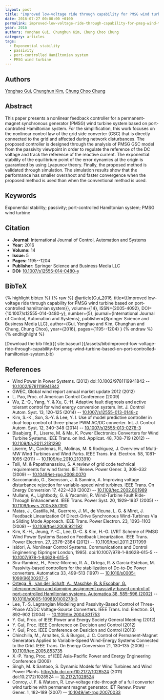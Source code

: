 ```yaml
---
layout: post
title: "Improved low-voltage ride through capability for PMSG wind turbine based on port-controlled hamiltonian system"
date: 2016-07-27 00:00:00 +0100
permalink: improved-low-voltage-ride-through-capability-for-pmsg-wind-turbine-based-on-port-controlled-hamiltonian-system
year: 2016
authors: Yonghao Gui, Chunghun Kim, Chung Choo Chung
category: articles
tags:
  - Exponential stability
  - passivity
  - port-controlled Hamiltonian system
  - PMSG wind turbine
---
```

 
## Authors
[Yonghao Gui](authors/yonghao-gui), [Chunghun Kim](authors/chunghun-kim), [Chung Choo Chung](authors/chung-choo-chung)
 
## Abstract
This paper presents a nonlinear feedback controller for a permanent-magnet synchronous generator (PMSG) wind turbine system based on port-controlled Hamiltonian system. For the simplification, this work focuses on the nonlinear control law of the grid side converter (GSC) that is directly connected to the grid and affected during network disturbances. The proposed controller is designed through the analysis of PMSG GSC model from the passivity viewpoint in order to regulate the reference of the DC voltage and track the reference of the reactive current. The exponential stability of the equilibrium point of the error dynamics at the origin is guaranteed by using Lyapunov theory. Finally, the proposed method is validated through simulation. The simulation results show that the performance has smaller overshoot and faster convergence when the proposed method is used than when the conventional method is used.
 
## Keywords
Exponential stability; passivity; port-controlled Hamiltonian system; PMSG wind turbine
 
## Citation
- **Journal:** International Journal of Control, Automation and Systems
- **Year:** 2016
- **Volume:** 14
- **Issue:** 5
- **Pages:** 1195--1204
- **Publisher:** Springer Science and Business Media LLC
- **DOI:** [10.1007/s12555-014-0480-y](https://doi.org/10.1007/s12555-014-0480-y)
 
## BibTeX
{% highlight bibtex %}
{% raw %}
@article{Gui_2016,
  title={{Improved low-voltage ride through capability for PMSG wind turbine based on port-controlled hamiltonian system}},
  volume={14},
  ISSN={2005-4092},
  DOI={10.1007/s12555-014-0480-y},
  number={5},
  journal={International Journal of Control, Automation and Systems},
  publisher={Springer Science and Business Media LLC},
  author={Gui, Yonghao and Kim, Chunghun and Chung, Chung Choo},
  year={2016},
  pages={1195--1204}
}
{% endraw %}
{% endhighlight %}
 
[Download the bib file]({{ site.baseurl }}/assets/bib/improved-low-voltage-ride-through-capability-for-pmsg-wind-turbine-based-on-port-controlled-hamiltonian-system.bib)
 
## References
- Wind Power in Power Systems. (2012) doi:10.1002/9781119941842 -- [10.1002/9781119941842](https://doi.org/10.1002/9781119941842)
- GWEC, Global wind report annual market update 2012 (2012)
- L. Pao, Proc. of American Control Conference (2009)
- Wu, Z.-Q., Yang, Y. & Xu, C.-H. Adaptive fault diagnosis and active tolerant control for wind energy conversion system. Int. J. Control Autom. Syst. 13, 120–125 (2014) -- [10.1007/s12555-013-0148-z](https://doi.org/10.1007/s12555-013-0148-z)
- Kim, S.-K., Son, S.-Y. & Lee, Y. I. Use of model predictive controller in dual-loop control of three-phase PWM AC/DC converter. Int. J. Control Autom. Syst. 12, 340–348 (2014) -- [10.1007/s12555-013-0278-3](https://doi.org/10.1007/s12555-013-0278-3)
- Blaabjerg, F., Liserre, M. & Ma, K. Power Electronics Converters for Wind Turbine Systems. IEEE Trans. on Ind. Applicat. 48, 708–719 (2012) -- [10.1109/tia.2011.2181290](https://doi.org/10.1109/tia.2011.2181290)
- Liserre, M., Cardenas, R., Molinas, M. & Rodriguez, J. Overview of Multi-MW Wind Turbines and Wind Parks. IEEE Trans. Ind. Electron. 58, 1081–1095 (2011) -- [10.1109/tie.2010.2103910](https://doi.org/10.1109/tie.2010.2103910)
- Tsili, M. & Papathanassiou, S. A review of grid code technical requirements for wind farms. IET Renew. Power Gener. 3, 308–332 (2009) -- [10.1049/iet-rpg.2008.0070](https://doi.org/10.1049/iet-rpg.2008.0070)
- Saccomando, G., Svensson, J. & Sannino, A. Improving voltage disturbance rejection for variable-speed wind turbines. IEEE Trans. On Energy Conversion 17, 422–428 (2002) -- [10.1109/tec.2002.801989](https://doi.org/10.1109/tec.2002.801989)
- Mullane, A., Lightbody, G. & Yacamini, R. Wind-Turbine Fault Ride-Through Enhancement. IEEE Trans. Power Syst. 20, 1929–1937 (2005) -- [10.1109/tpwrs.2005.857390](https://doi.org/10.1109/tpwrs.2005.857390)
- Matas, J., Castilla, M., Guerrero, J. M., de Vicuna, L. G. & Miret, J. Feedback Linearization Of Direct-Drive Synchronous Wind-Turbines Via a Sliding Mode Approach. IEEE Trans. Power Electron. 23, 1093–1103 (2008) -- [10.1109/tpel.2008.921192](https://doi.org/10.1109/tpel.2008.921192)
- Kim, K.-H., Jeung, Y.-C., Lee, D.-C. & Kim, H.-G. LVRT Scheme of PMSG Wind Power Systems Based on Feedback Linearization. IEEE Trans. Power Electron. 27, 2376–2384 (2012) -- [10.1109/tpel.2011.2171999](https://doi.org/10.1109/tpel.2011.2171999)
- Isidori, A. Nonlinear Control Systems. Communications and Control Engineering (Springer London, 1995). doi:10.1007/978-1-84628-615-5 -- [10.1007/978-1-84628-615-5](https://doi.org/10.1007/978-1-84628-615-5)
- Sira-Ramirez, H., Perez-Moreno, R. A., Ortega, R. & Garcia-Esteban, M. Passivity-based controllers for the stabilization of Dc-to-Dc Power converters. Automatica 33, 499–513 (1997) -- [10.1016/s0005-1098(96)00207-5](https://doi.org/10.1016/s0005-1098(96)00207-5)
- [Ortega, R., van der Schaft, A., Maschke, B. & Escobar, G. Interconnection and damping assignment passivity-based control of port-controlled Hamiltonian systems. Automatica 38, 585–596 (2002)](interconnection-and-damping-assignment-passivity-based-control-of-port-controlled-hamiltonian-systems) -- [10.1016/s0005-1098(01)00278-3](https://doi.org/10.1016/s0005-1098(01)00278-3)
- Lee, T.-S. Lagrangian Modeling and Passivity-Based Control of Three-Phase AC/DC Voltage-Source Converters. IEEE Trans. Ind. Electron. 51, 892–902 (2004) -- [10.1109/tie.2004.831753](https://doi.org/10.1109/tie.2004.831753)
- Y. Gui, Proc. of IEEE Power and Energy Society General Meeting (2012)
- Y. Gui, Proc. IEEE Conference on Decision and Control (2012)
- Y. Gui, Proc. IEEE Conference on Desicion and Control (2013)
- Chinchilla, M., Arnaltes, S. & Burgos, J. C. Control of Permanent-Magnet Generators Applied to Variable-Speed Wind-Energy Systems Connected to the Grid. IEEE Trans. On Energy Conversion 21, 130–135 (2006) -- [10.1109/tec.2005.853735](https://doi.org/10.1109/tec.2005.853735)
- X.-P. Yang, Proc. of IEEE Asia-Pacific Power and Energy Engineering Conference (2009)
- Singh, M. & Santoso, S. Dynamic Models for Wind Turbines and Wind Power Plants. http://dx.doi.org/10.2172/1028524 (2011) doi:10.2172/1028524 -- [10.2172/1028524](https://doi.org/10.2172/1028524)
- Conroy, J. F. & Watson, R. Low-voltage ride-through of a full converter wind turbine with permanent magnet generator. IET Renew. Power Gener. 1, 182–189 (2007) -- [10.1049/iet-rpg:20070033](https://doi.org/10.1049/iet-rpg:20070033)

